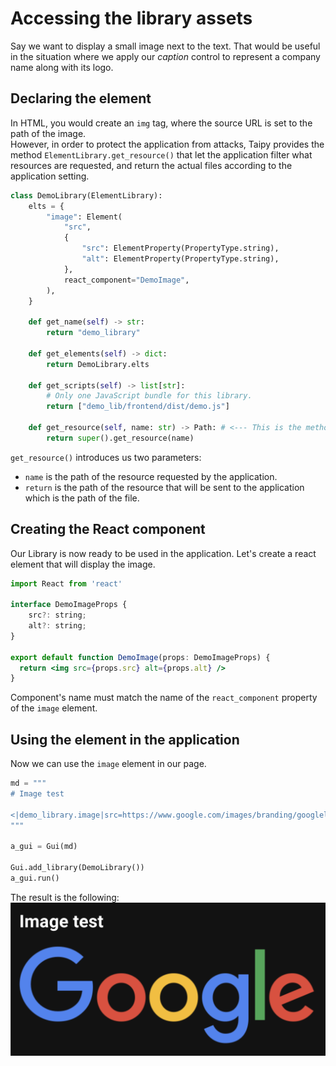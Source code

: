 # Accessing the library assets

Say we want to display a small image next to the text. That would be useful in the situation where we apply
our *caption* control to represent a company name along with its logo.

## Declaring the element

In HTML, you would create an `img` tag, where the source URL is set to the path of the image.<br/>
However, in order to protect the application from attacks, Taipy provides the method
`ElementLibrary.get_resource()` that let the application filter what resources are requested, and return the
actual files according to the application setting.

```py 
class DemoLibrary(ElementLibrary):
    elts = {
        "image": Element(
            "src",
            {
                "src": ElementProperty(PropertyType.string),
                "alt": ElementProperty(PropertyType.string),
            },
            react_component="DemoImage",
        ),
    }

    def get_name(self) -> str:
        return "demo_library"

    def get_elements(self) -> dict:
        return DemoLibrary.elts

    def get_scripts(self) -> list[str]:
        # Only one JavaScript bundle for this library.
        return ["demo_lib/frontend/dist/demo.js"]

    def get_resource(self, name: str) -> Path: # <--- This is the method we are interested in.
        return super().get_resource(name)
```
`get_resource()` introduces us two parameters:
- `name` is the path of the resource requested by the application.
- `return` is the path of the resource that will be sent to the application which is the path of the file.

## Creating the React component

Our Library is now ready to be used in the application. Let's create a react element that will display the image.

```jsx
import React from 'react'

interface DemoImageProps {
    src?: string;
    alt?: string;
}

export default function DemoImage(props: DemoImageProps) {
  return <img src={props.src} alt={props.alt} />
}
```
Component's name must match the name of the `react_component` property of the `image` element.

## Using the element in the application

Now we can use the `image` element in our page.

```py
md = """
# Image test

<|demo_library.image|src=https://www.google.com/images/branding/googlelogo/2x/googlelogo_color_272x92dp.png|alt=Google Logo|>
"""

a_gui = Gui(md)

Gui.add_library(DemoLibrary())
a_gui.run()
```

The result is the following:
![Image test](./images/image_test.png)